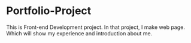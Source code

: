 # Portfolio-Project
This is Front-end Development project. In that project, I make web page.
Which will show my experience and introduction about me.
